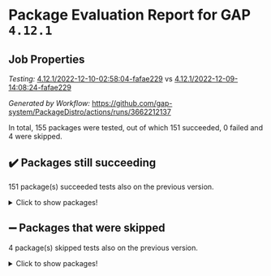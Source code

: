 # Package Evaluation Report for GAP `4.12.1`

## Job Properties

*Testing:* [4.12.1/2022-12-10-02:58:04-fafae229](https://github.com/gap-system/PackageDistro/blob/data/reports/4.12.1/2022-12-10-02:58:04-fafae229) vs [4.12.1/2022-12-09-14:08:24-fafae229](https://github.com/gap-system/PackageDistro/blob/data/reports/4.12.1/2022-12-09-14:08:24-fafae229)

*Generated by Workflow:* https://github.com/gap-system/PackageDistro/actions/runs/3662212137

In total, 155 packages were tested, out of which 151 succeeded, 0 failed and 4 were skipped.

## :heavy_check_mark: Packages still succeeding

151 package(s) succeeded tests also on the previous version.
<details><summary>Click to show packages!</summary>

- 4ti2interface 2022.09-01 [(success)](https://github.com/gap-system/PackageDistro/actions/runs/3662212137/jobs/6191249695)
- ace 5.6.1 [(success)](https://github.com/gap-system/PackageDistro/actions/runs/3662212137/jobs/6191249770)
- aclib 1.3.2 [(success)](https://github.com/gap-system/PackageDistro/actions/runs/3662212137/jobs/6191249832)
- agt 0.3 [(success)](https://github.com/gap-system/PackageDistro/actions/runs/3662212137/jobs/6191249889)
- alnuth 3.2.1 [(success)](https://github.com/gap-system/PackageDistro/actions/runs/3662212137/jobs/6191249949)
- anupq 3.2.6 [(success)](https://github.com/gap-system/PackageDistro/actions/runs/3662212137/jobs/6191250011)
- atlasrep 2.1.6 [(success)](https://github.com/gap-system/PackageDistro/actions/runs/3662212137/jobs/6191250070)
- autodoc 2022.10.20 [(success)](https://github.com/gap-system/PackageDistro/actions/runs/3662212137/jobs/6191250143)
- automata 1.15 [(success)](https://github.com/gap-system/PackageDistro/actions/runs/3662212137/jobs/6191250213)
- automgrp 1.3.2 [(success)](https://github.com/gap-system/PackageDistro/actions/runs/3662212137/jobs/6191250271)
- autpgrp 1.11 [(success)](https://github.com/gap-system/PackageDistro/actions/runs/3662212137/jobs/6191250329)
- cap 2022.12-06 [(success)](https://github.com/gap-system/PackageDistro/actions/runs/3662212137/jobs/6191250384)
- caratinterface 2.3.4 [(success)](https://github.com/gap-system/PackageDistro/actions/runs/3662212137/jobs/6191250434)
- cddinterface 2022.11.01 [(success)](https://github.com/gap-system/PackageDistro/actions/runs/3662212137/jobs/6191250486)
- circle 1.6.5 [(success)](https://github.com/gap-system/PackageDistro/actions/runs/3662212137/jobs/6191250535)
- classicpres 1.22 [(success)](https://github.com/gap-system/PackageDistro/actions/runs/3662212137/jobs/6191250579)
- cohomolo 1.6.10 [(success)](https://github.com/gap-system/PackageDistro/actions/runs/3662212137/jobs/6191250632)
- congruence 1.2.4 [(success)](https://github.com/gap-system/PackageDistro/actions/runs/3662212137/jobs/6191250695)
- corelg 1.56 [(success)](https://github.com/gap-system/PackageDistro/actions/runs/3662212137/jobs/6191250744)
- crime 1.6 [(success)](https://github.com/gap-system/PackageDistro/actions/runs/3662212137/jobs/6191250801)
- crisp 1.4.5 [(success)](https://github.com/gap-system/PackageDistro/actions/runs/3662212137/jobs/6191250852)
- crypting 0.10.4 [(success)](https://github.com/gap-system/PackageDistro/actions/runs/3662212137/jobs/6191250894)
- cryst 4.1.25 [(success)](https://github.com/gap-system/PackageDistro/actions/runs/3662212137/jobs/6191250954)
- crystcat 1.1.10 [(success)](https://github.com/gap-system/PackageDistro/actions/runs/3662212137/jobs/6191251006)
- ctbllib 1.3.4 [(success)](https://github.com/gap-system/PackageDistro/actions/runs/3662212137/jobs/6191251049)
- cubefree 1.19 [(success)](https://github.com/gap-system/PackageDistro/actions/runs/3662212137/jobs/6191251091)
- curlinterface 2.3.1 [(success)](https://github.com/gap-system/PackageDistro/actions/runs/3662212137/jobs/6191251134)
- cvec 2.7.6 [(success)](https://github.com/gap-system/PackageDistro/actions/runs/3662212137/jobs/6191251193)
- datastructures 0.3.0 [(success)](https://github.com/gap-system/PackageDistro/actions/runs/3662212137/jobs/6191251256)
- deepthought 1.0.6 [(success)](https://github.com/gap-system/PackageDistro/actions/runs/3662212137/jobs/6191251299)
- design 1.7 [(success)](https://github.com/gap-system/PackageDistro/actions/runs/3662212137/jobs/6191251342)
- difsets 2.3.1 [(success)](https://github.com/gap-system/PackageDistro/actions/runs/3662212137/jobs/6191251390)
- digraphs 1.6.1 [(success)](https://github.com/gap-system/PackageDistro/actions/runs/3662212137/jobs/6191251431)
- edim 1.3.6 [(success)](https://github.com/gap-system/PackageDistro/actions/runs/3662212137/jobs/6191251475)
- example 4.3.2 [(success)](https://github.com/gap-system/PackageDistro/actions/runs/3662212137/jobs/6191251521)
- examplesforhomalg 2022.11-01 [(success)](https://github.com/gap-system/PackageDistro/actions/runs/3662212137/jobs/6191251572)
- factint 1.6.3 [(success)](https://github.com/gap-system/PackageDistro/actions/runs/3662212137/jobs/6191251632)
- ferret 1.0.9 [(success)](https://github.com/gap-system/PackageDistro/actions/runs/3662212137/jobs/6191251680)
- fga 1.4.0 [(success)](https://github.com/gap-system/PackageDistro/actions/runs/3662212137/jobs/6191251729)
- fining 1.5.1 [(success)](https://github.com/gap-system/PackageDistro/actions/runs/3662212137/jobs/6191251779)
- float 1.0.3 [(success)](https://github.com/gap-system/PackageDistro/actions/runs/3662212137/jobs/6191251860)
- format 1.4.3 [(success)](https://github.com/gap-system/PackageDistro/actions/runs/3662212137/jobs/6191251913)
- forms 1.2.9 [(success)](https://github.com/gap-system/PackageDistro/actions/runs/3662212137/jobs/6191251967)
- fplsa 1.2.5 [(success)](https://github.com/gap-system/PackageDistro/actions/runs/3662212137/jobs/6191252013)
- fr 2.4.12 [(success)](https://github.com/gap-system/PackageDistro/actions/runs/3662212137/jobs/6191252059)
- francy 1.2.5 [(success)](https://github.com/gap-system/PackageDistro/actions/runs/3662212137/jobs/6191252108)
- fwtree 1.3 [(success)](https://github.com/gap-system/PackageDistro/actions/runs/3662212137/jobs/6191252138)
- gapdoc 1.6.6 [(success)](https://github.com/gap-system/PackageDistro/actions/runs/3662212137/jobs/6191252189)
- gauss 2022.11-01 [(success)](https://github.com/gap-system/PackageDistro/actions/runs/3662212137/jobs/6191252233)
- gaussforhomalg 2022.08-03 [(success)](https://github.com/gap-system/PackageDistro/actions/runs/3662212137/jobs/6191252270)
- gbnp 1.0.5 [(success)](https://github.com/gap-system/PackageDistro/actions/runs/3662212137/jobs/6191252320)
- generalizedmorphismsforcap 2022.11-01 [(success)](https://github.com/gap-system/PackageDistro/actions/runs/3662212137/jobs/6191252361)
- genss 1.6.8 [(success)](https://github.com/gap-system/PackageDistro/actions/runs/3662212137/jobs/6191252406)
- gradedmodules 2022.09-02 [(success)](https://github.com/gap-system/PackageDistro/actions/runs/3662212137/jobs/6191252442)
- gradedringforhomalg 2022.11-01 [(success)](https://github.com/gap-system/PackageDistro/actions/runs/3662212137/jobs/6191252496)
- grape 4.8.5 [(success)](https://github.com/gap-system/PackageDistro/actions/runs/3662212137/jobs/6191252577)
- groupoids 1.71 [(success)](https://github.com/gap-system/PackageDistro/actions/runs/3662212137/jobs/6191252623)
- grpconst 2.6.3 [(success)](https://github.com/gap-system/PackageDistro/actions/runs/3662212137/jobs/6191252686)
- guarana 0.96.3 [(success)](https://github.com/gap-system/PackageDistro/actions/runs/3662212137/jobs/6191252749)
- guava 3.17 [(success)](https://github.com/gap-system/PackageDistro/actions/runs/3662212137/jobs/6191252811)
- hap 1.47 [(success)](https://github.com/gap-system/PackageDistro/actions/runs/3662212137/jobs/6191252866)
- hapcryst 0.1.15 [(success)](https://github.com/gap-system/PackageDistro/actions/runs/3662212137/jobs/6191252921)
- hecke 1.5.3 [(success)](https://github.com/gap-system/PackageDistro/actions/runs/3662212137/jobs/6191252972)
- help 3.5 [(success)](https://github.com/gap-system/PackageDistro/actions/runs/3662212137/jobs/6191253032)
- homalg 2022.11-01 [(success)](https://github.com/gap-system/PackageDistro/actions/runs/3662212137/jobs/6191253094)
- homalgtocas 2022.11-02 [(success)](https://github.com/gap-system/PackageDistro/actions/runs/3662212137/jobs/6191253159)
- idrel 2.44 [(success)](https://github.com/gap-system/PackageDistro/actions/runs/3662212137/jobs/6191253216)
- images 1.3.1 [(success)](https://github.com/gap-system/PackageDistro/actions/runs/3662212137/jobs/6191253269)
- intpic 0.3.0 [(success)](https://github.com/gap-system/PackageDistro/actions/runs/3662212137/jobs/6191253316)
- io 4.8.0 [(success)](https://github.com/gap-system/PackageDistro/actions/runs/3662212137/jobs/6191253367)
- io_forhomalg 2022.11-01 [(success)](https://github.com/gap-system/PackageDistro/actions/runs/3662212137/jobs/6191253419)
- irredsol 1.4.4 [(success)](https://github.com/gap-system/PackageDistro/actions/runs/3662212137/jobs/6191253482)
- json 2.1.1 [(success)](https://github.com/gap-system/PackageDistro/actions/runs/3662212137/jobs/6191253543)
- jupyterkernel 1.4.1 [(success)](https://github.com/gap-system/PackageDistro/actions/runs/3662212137/jobs/6191253634)
- jupyterviz 1.5.6 [(success)](https://github.com/gap-system/PackageDistro/actions/runs/3662212137/jobs/6191253723)
- kan 1.34 [(success)](https://github.com/gap-system/PackageDistro/actions/runs/3662212137/jobs/6191253805)
- kbmag 1.5.10 [(success)](https://github.com/gap-system/PackageDistro/actions/runs/3662212137/jobs/6191253888)
- laguna 3.9.5 [(success)](https://github.com/gap-system/PackageDistro/actions/runs/3662212137/jobs/6191253979)
- liealgdb 2.2.1 [(success)](https://github.com/gap-system/PackageDistro/actions/runs/3662212137/jobs/6191254050)
- liepring 2.8 [(success)](https://github.com/gap-system/PackageDistro/actions/runs/3662212137/jobs/6191254119)
- liering 2.4.2 [(success)](https://github.com/gap-system/PackageDistro/actions/runs/3662212137/jobs/6191254192)
- linearalgebraforcap 2022.12-02 [(success)](https://github.com/gap-system/PackageDistro/actions/runs/3662212137/jobs/6191254277)
- localizeringforhomalg 2022.11-01 [(success)](https://github.com/gap-system/PackageDistro/actions/runs/3662212137/jobs/6191254361)
- loops 3.4.3 [(success)](https://github.com/gap-system/PackageDistro/actions/runs/3662212137/jobs/6191254419)
- lpres 1.0.3 [(success)](https://github.com/gap-system/PackageDistro/actions/runs/3662212137/jobs/6191254495)
- majoranaalgebras 1.5.1 [(success)](https://github.com/gap-system/PackageDistro/actions/runs/3662212137/jobs/6191254576)
- mapclass 1.4.6 [(success)](https://github.com/gap-system/PackageDistro/actions/runs/3662212137/jobs/6191254632)
- matgrp 0.70 [(success)](https://github.com/gap-system/PackageDistro/actions/runs/3662212137/jobs/6191254717)
- matricesforhomalg 2022.12-01 [(success)](https://github.com/gap-system/PackageDistro/actions/runs/3662212137/jobs/6191254784)
- modisom 2.5.3 [(success)](https://github.com/gap-system/PackageDistro/actions/runs/3662212137/jobs/6191254869)
- modulepresentationsforcap 2022.11-02 [(success)](https://github.com/gap-system/PackageDistro/actions/runs/3662212137/jobs/6191254936)
- modules 2022.11-01 [(success)](https://github.com/gap-system/PackageDistro/actions/runs/3662212137/jobs/6191254998)
- monoidalcategories 2022.11-05 [(success)](https://github.com/gap-system/PackageDistro/actions/runs/3662212137/jobs/6191255076)
- nconvex 2022.09-01 [(success)](https://github.com/gap-system/PackageDistro/actions/runs/3662212137/jobs/6191255138)
- nilmat 1.4.2 [(success)](https://github.com/gap-system/PackageDistro/actions/runs/3662212137/jobs/6191255207)
- nock 1.5 [(success)](https://github.com/gap-system/PackageDistro/actions/runs/3662212137/jobs/6191255276)
- normalizinterface 1.3.5 [(success)](https://github.com/gap-system/PackageDistro/actions/runs/3662212137/jobs/6191255359)
- nq 2.5.9 [(success)](https://github.com/gap-system/PackageDistro/actions/runs/3662212137/jobs/6191255429)
- numericalsgps 1.3.1 [(success)](https://github.com/gap-system/PackageDistro/actions/runs/3662212137/jobs/6191255487)
- openmath 11.5.2 [(success)](https://github.com/gap-system/PackageDistro/actions/runs/3662212137/jobs/6191255547)
- orb 4.9.0 [(success)](https://github.com/gap-system/PackageDistro/actions/runs/3662212137/jobs/6191255616)
- packagemanager 1.3.2 [(success)](https://github.com/gap-system/PackageDistro/actions/runs/3662212137/jobs/6191255670)
- patternclass 2.4.3 [(success)](https://github.com/gap-system/PackageDistro/actions/runs/3662212137/jobs/6191255730)
- permut 2.0.4 [(success)](https://github.com/gap-system/PackageDistro/actions/runs/3662212137/jobs/6191255800)
- polenta 1.3.10 [(success)](https://github.com/gap-system/PackageDistro/actions/runs/3662212137/jobs/6191255874)
- polymaking 0.8.6 [(success)](https://github.com/gap-system/PackageDistro/actions/runs/3662212137/jobs/6191255942)
- primgrp 3.4.2 [(success)](https://github.com/gap-system/PackageDistro/actions/runs/3662212137/jobs/6191256007)
- profiling 2.5.1 [(success)](https://github.com/gap-system/PackageDistro/actions/runs/3662212137/jobs/6191256069)
- qpa 1.34 [(success)](https://github.com/gap-system/PackageDistro/actions/runs/3662212137/jobs/6191256125)
- quagroup 1.8.3 [(success)](https://github.com/gap-system/PackageDistro/actions/runs/3662212137/jobs/6191256169)
- radiroot 2.9 [(success)](https://github.com/gap-system/PackageDistro/actions/runs/3662212137/jobs/6191256225)
- rcwa 4.7.1 [(success)](https://github.com/gap-system/PackageDistro/actions/runs/3662212137/jobs/6191256297)
- rds 1.8 [(success)](https://github.com/gap-system/PackageDistro/actions/runs/3662212137/jobs/6191256346)
- recog 1.4.2 [(success)](https://github.com/gap-system/PackageDistro/actions/runs/3662212137/jobs/6191256399)
- repndecomp 1.2.1 [(success)](https://github.com/gap-system/PackageDistro/actions/runs/3662212137/jobs/6191256449)
- repsn 3.1.0 [(success)](https://github.com/gap-system/PackageDistro/actions/runs/3662212137/jobs/6191256497)
- resclasses 4.7.3 [(success)](https://github.com/gap-system/PackageDistro/actions/runs/3662212137/jobs/6191256535)
- ringsforhomalg 2022.11-01 [(success)](https://github.com/gap-system/PackageDistro/actions/runs/3662212137/jobs/6191256583)
- sco 2022.09-01 [(success)](https://github.com/gap-system/PackageDistro/actions/runs/3662212137/jobs/6191256620)
- scscp 2.3.1 [(success)](https://github.com/gap-system/PackageDistro/actions/runs/3662212137/jobs/6191256663)
- semigroups 5.2.0 [(success)](https://github.com/gap-system/PackageDistro/actions/runs/3662212137/jobs/6191256701)
- sglppow 2.3 [(success)](https://github.com/gap-system/PackageDistro/actions/runs/3662212137/jobs/6191256749)
- sgpviz 0.999.5 [(success)](https://github.com/gap-system/PackageDistro/actions/runs/3662212137/jobs/6191256796)
- simpcomp 2.1.14 [(success)](https://github.com/gap-system/PackageDistro/actions/runs/3662212137/jobs/6191256832)
- singular 2022.09.23 [(success)](https://github.com/gap-system/PackageDistro/actions/runs/3662212137/jobs/6191256867)
- sl2reps 1.1 [(success)](https://github.com/gap-system/PackageDistro/actions/runs/3662212137/jobs/6191256911)
- sla 1.5.3 [(success)](https://github.com/gap-system/PackageDistro/actions/runs/3662212137/jobs/6191256944)
- smallgrp 1.5.1 [(success)](https://github.com/gap-system/PackageDistro/actions/runs/3662212137/jobs/6191256987)
- smallsemi 0.6.13 [(success)](https://github.com/gap-system/PackageDistro/actions/runs/3662212137/jobs/6191257019)
- sonata 2.9.6 [(success)](https://github.com/gap-system/PackageDistro/actions/runs/3662212137/jobs/6191257048)
- sophus 1.27 [(success)](https://github.com/gap-system/PackageDistro/actions/runs/3662212137/jobs/6191257084)
- spinsym 1.5.2 [(success)](https://github.com/gap-system/PackageDistro/actions/runs/3662212137/jobs/6191257115)
- standardff 0.9.4 [(success)](https://github.com/gap-system/PackageDistro/actions/runs/3662212137/jobs/6191257147)
- symbcompcc 1.3.2 [(success)](https://github.com/gap-system/PackageDistro/actions/runs/3662212137/jobs/6191257182)
- thelma 1.3 [(success)](https://github.com/gap-system/PackageDistro/actions/runs/3662212137/jobs/6191257208)
- tomlib 1.2.9 [(success)](https://github.com/gap-system/PackageDistro/actions/runs/3662212137/jobs/6191257250)
- toolsforhomalg 2022.12-01 [(success)](https://github.com/gap-system/PackageDistro/actions/runs/3662212137/jobs/6191257295)
- toric 1.9.5 [(success)](https://github.com/gap-system/PackageDistro/actions/runs/3662212137/jobs/6191257345)
- toricvarieties 2022.07.13 [(success)](https://github.com/gap-system/PackageDistro/actions/runs/3662212137/jobs/6191257405)
- transgrp 3.6.3 [(success)](https://github.com/gap-system/PackageDistro/actions/runs/3662212137/jobs/6191257458)
- ugaly 4.0.3 [(success)](https://github.com/gap-system/PackageDistro/actions/runs/3662212137/jobs/6191257519)
- unipot 1.5 [(success)](https://github.com/gap-system/PackageDistro/actions/runs/3662212137/jobs/6191257564)
- unitlib 4.1.0 [(success)](https://github.com/gap-system/PackageDistro/actions/runs/3662212137/jobs/6191257617)
- utils 0.81 [(success)](https://github.com/gap-system/PackageDistro/actions/runs/3662212137/jobs/6191257666)
- uuid 0.7 [(success)](https://github.com/gap-system/PackageDistro/actions/runs/3662212137/jobs/6191257722)
- walrus 0.9991 [(success)](https://github.com/gap-system/PackageDistro/actions/runs/3662212137/jobs/6191257788)
- wedderga 4.10.2 [(success)](https://github.com/gap-system/PackageDistro/actions/runs/3662212137/jobs/6191257844)
- xmod 2.88 [(success)](https://github.com/gap-system/PackageDistro/actions/runs/3662212137/jobs/6191257887)
- xmodalg 1.23 [(success)](https://github.com/gap-system/PackageDistro/actions/runs/3662212137/jobs/6191257934)
- yangbaxter 0.10.1 [(success)](https://github.com/gap-system/PackageDistro/actions/runs/3662212137/jobs/6191257987)
- zeromqinterface 0.14 [(success)](https://github.com/gap-system/PackageDistro/actions/runs/3662212137/jobs/6191258040)
</details>

## :heavy_minus_sign: Packages that were skipped

4 package(s) skipped tests also on the previous version.
<details><summary>Click to show packages!</summary>

- browse 1.8.19 [(skipped)](https://github.com/gap-system/PackageDistro/actions/runs/3662212137/jobs/6191142051)
- itc 1.5.1 [(skipped)](https://github.com/gap-system/PackageDistro/actions/runs/3662212137/jobs/6191142051)
- polycyclic 2.16 [(skipped)](https://github.com/gap-system/PackageDistro/actions/runs/3662212137/jobs/6191142051)
- xgap 4.31 [(skipped)](https://github.com/gap-system/PackageDistro/actions/runs/3662212137/jobs/6191142051)
</details>

